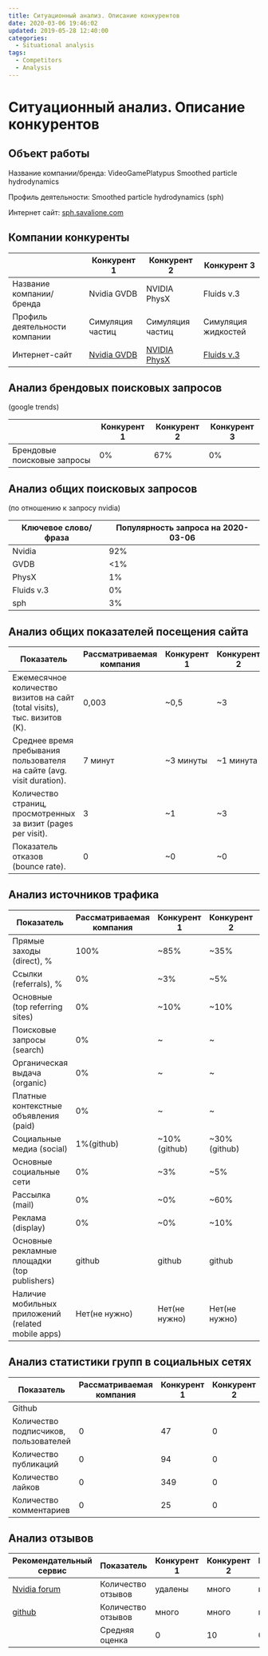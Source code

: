 ```yaml
---
title: Ситуационный анализ. Описание конкурентов
date: 2020-03-06 19:46:02
updated: 2019-05-28 12:40:00
categories:
  - Situational analysis
tags:
  - Competitors
  - Analysis
---
```


# Ситуационный анализ. Описание конкурентов

## Объект работы

Название компании/бренда: VideoGamePlatypus Smoothed particle hydrodynamics

Профиль деятельности: Smoothed particle hydrodynamics (sph)

Интернет сайт: [sph.savalione.com](https://sph.savalione.com)

## Компании конкуренты

|                               | Конкурент 1 | Конкурент 2 | Конкурент 3 |
| ----------------------------- | ----------- | ----------- | ----------- |
| Название компании/бренда      | Nvidia GVDB | NVIDIA PhysX| Fluids v.3  |
| Профиль деятельности компании | Симуляция частиц | Симуляция частиц | Симуляция жидкостей |
| Интернет-сайт                 | [Nvidia GVDB](https://developer.nvidia.com/gvdb) | [NVIDIA PhysX](https://developer.nvidia.com/physx-sdk) | [Fluids v.3](http://www.fluids3.com/)  |

## Анализ брендовых поисковых запросов
(google trends)

|                               | Конкурент 1 | Конкурент 2 | Конкурент 3 |
| ----------------------------- | ----------- | ----------- | ----------- |
| Брендовые поисковые запросы   | 0% | 67% | 0% |

## Анализ общих поисковых запросов
(по отношению к запросу nvidia)

| Ключевое слово/фраза | Популярность запроса на 2020-03-06 |
| --- | ---|
|Nvidia     | 92% |
|GVDB       | <1% |
|PhysX      | 1% |
|Fluids v.3| 0% |
|sph| 3% |

## Анализ общих показателей посещения сайта

| Показатель | Рассматриваемая компания| Конкурент 1 | Конкурент 2 | Конкурент 3 |
| ---------- | ----------------------- | ----------- | ----------- | ----------- |
|Ежемесячное количество визитов на сайт (total visits), тыс. визитов (K). | 0,003 | ~0,5 | ~3 | ~5 |
|Среднее время пребывания пользователя на сайте (avg. visit duration).    | 7 минут    | ~3 минуты | ~1 минута | ~14 минут |
|Количество страниц, просмотренных за визит (pages per visit).            | 3          | ~1 | ~3 | ~1 |
|Показатель отказов (bounce rate).                                        | 0          | ~0 | ~0 | ~0 |

## Анализ источников трафика

| Показатель                                        | Рассматриваемая компания | Конкурент 1 | Конкурент 2 | Конкурент 3 |
| ------------------------------------------------- | ------------------------ | ----------- | ----------- | ----------- |
|Прямые заходы (direct), %                          | 100%                     | ~85%  | ~35%  | ~87%  |
|Ссылки (referrals), %                              | 0%                       | ~3%  | ~5%  | ~7%  |
|Основные (top referring sites)                     | 0%                       | ~10%  | ~10%  | ~10%  |
|Поисковые запросы (search)                         | 0%                       | ~  | ~  | ~  |
|Органическая выдача (organic)                      | 0%                       | ~  | ~  | ~  |
|Платные контекстные объявления (paid)              | 0%                       | ~  | ~  | ~  |
|Социальные медиа (social)                          | 1%(github)                       | ~10%(github)  | ~30%(github)  | ~20%(github)  |
|Основные социальные сети                           | 0%                       | ~3%  | ~5%  | ~0%  |
|Рассылка (mail)                                    | 0%                       | ~0%  | ~60%  | ~0%  |
|Реклама (display)                                  | 0%                       | ~0%  | ~10%  | ~0%  |
|Основные рекламные площадки (top publishers)       | github                       | github  | github  | github  |
|Наличие мобильных приложений (related mobile apps) | Нет(не нужно)                       | Нет(не нужно)  | Нет(не нужно)  | Нет(не нужно)  |

## Анализ статистики групп в социальных сетях

| Показатель                                        | Рассматриваемая компания | Конкурент 1 | Конкурент 2 | Конкурент 3 |
| ------------------------------------------------- | ------------------------ | ----------- | ----------- | ----------- |
| Github
|Количество подписчиков, пользователей | 0 |  47 |  0 |  19 | 
|Количество публикаций                      | 0 |  94 |  0 |  16 | 
|Количество лайков                          | 0 |  349 |  0 |  81 | 
|Количество комментариев                    | 0 |  25 |  0 |  1 | 

## Анализ отзывов

| Рекомендательный сервис                                               | Показатель        | Конкурент 1 | Конкурент 2 | Конкурент 3 |
| --------------------------------------------------------------------- | ----------------- | ----------- | ----------- | ----------- |
| [Nvidia forum](https://www.nvidia.com/en-us/geforce/forums/discover/) |Количество отзывов | удалены     | много       | нет         |
| [github](https://github.com/)                                         |Количество отзывов | много       | много       | много       |
|                                                                       |Средняя оценка     | 0           | 10          | 0           |


